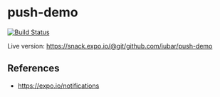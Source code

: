 # push-demo

[![Build Status](https://travis-ci.org/iubar/push-demo.svg?branch=master)](https://travis-ci.org/iubar/push-demo)

Live version: https://snack.expo.io/@git/github.com/iubar/push-demo

## References

* https://expo.io/notifications
